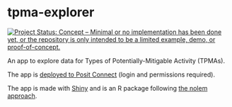 # tpma-explorer

[![Project Status: Concept – Minimal or no implementation has been done yet, or the repository is only intended to be a limited example, demo, or proof-of-concept.](https://www.repostatus.org/badges/latest/concept.svg)](https://www.repostatus.org/#concept)

An app to explore data for Types of Potentially-Mitigable Activity (TPMAs).

The app is [deployed to Posit Connect](https://connect.strategyunitwm.nhs.uk/tpma-explorer/) (login and permissions required).

The app is made with [Shiny](https://shiny.posit.co/) and is an R package following [the nolem approach](https://github.com/StatsRhian/nolem).
